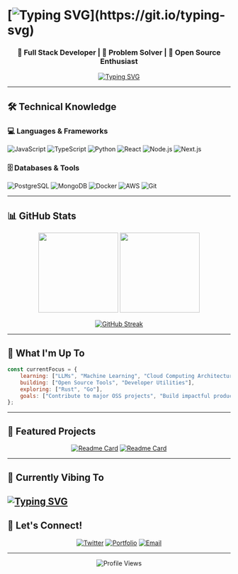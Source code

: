 # [![Typing SVG](https://readme-typing-svg.demolab.com?font=Fira+Code&pause=1000&width=435&lines=Hi+There+,+I'm+Riley!)](https://git.io/typing-svg)

<div align="center">
  
### 🚀 Full Stack Developer | 🎯 Problem Solver | 🌟 Open Source Enthusiast

[![Typing SVG](https://readme-typing-svg.herokuapp.com?font=Fira+Code&pause=1000&color=36BCF7&center=true&vCenter=true&width=435&lines=Building+the+future+one+commit+at+a+time;Always+learning+new+technologies;Love+clean+code+and+coffee+%E2%98%95)](https://git.io/typing-svg)

</div>

---

## 🛠️ Technical Knowledge

### 💻 Languages & Frameworks
![JavaScript](https://img.shields.io/badge/-JavaScript-F7DF1E?style=flat-square&logo=javascript&logoColor=black)
![TypeScript](https://img.shields.io/badge/-TypeScript-3178C6?style=flat-square&logo=typescript&logoColor=white)
![Python](https://img.shields.io/badge/-Python-3776AB?style=flat-square&logo=python&logoColor=white)
![React](https://img.shields.io/badge/-React-61DAFB?style=flat-square&logo=react&logoColor=black)
![Node.js](https://img.shields.io/badge/-Node.js-339933?style=flat-square&logo=node.js&logoColor=white)
![Next.js](https://img.shields.io/badge/-Next.js-000000?style=flat-square&logo=next.js&logoColor=white)

### 🗄️ Databases & Tools
![PostgreSQL](https://img.shields.io/badge/-PostgreSQL-336791?style=flat-square&logo=postgresql&logoColor=white)
![MongoDB](https://img.shields.io/badge/-MongoDB-47A248?style=flat-square&logo=mongodb&logoColor=white)
![Docker](https://img.shields.io/badge/-Docker-2496ED?style=flat-square&logo=docker&logoColor=white)
![AWS](https://img.shields.io/badge/-AWS-232F3E?style=flat-square&logo=amazon-aws&logoColor=white)
![Git](https://img.shields.io/badge/-Git-F05032?style=flat-square&logo=git&logoColor=white)

---

## 📊 GitHub Stats

<div align="center">
  
<img height="180em" src="https://github-readme-stats.vercel.app/api?username=Riley359&show_icons=true&theme=tokyonight&include_all_commits=true&count_private=true"/>
<img height="180em" src="https://github-readme-stats.vercel.app/api/top-langs/?username=Riley359&layout=compact&langs_count=8&theme=tokyonight"/>

</div>

<div align="center">
  
[![GitHub Streak](https://github-readme-streak-stats.herokuapp.com/?user=yourusername&theme=tokyonight)](https://git.io/streak-stats)

</div>

---

## 🎯 What I'm Up To

```javascript
const currentFocus = {
    learning: ["LLMs", "Machine Learning", "Cloud Computing Architecture"],
    building: ["Open Source Tools", "Developer Utilities"],
    exploring: ["Rust", "Go"],
    goals: ["Contribute to major OSS projects", "Build impactful products"]
};
```
---

## 🎨 Featured Projects

<div align="center">

[![Readme Card](https://github-readme-stats.vercel.app/api/pin/?username=Riley359&repo=HeliosNet&theme=tokyonight)](https://github.com/Riley359/HeliosNet)
[![Readme Card](https://github-readme-stats.vercel.app/api/pin/?username=Riley359&repo=GroovyChan&theme=tokyonight)](https://github.com/Riley359/GroovyChan)

</div>

---

## 🎵 Currently Vibing To

[![Typing SVG](https://readme-typing-svg.herokuapp.com?font=Fira+Code&size=16&pause=1000&color=FF69B4&center=true&vCenter=true&width=300&lines=🎵+BLACKPINK+-+Pink+Venom;🎵+BLACKPINK+-+How+You+Like+That;🎵+BLACKPINK+-+DDU-DU+DDU-DU;🎵+BLACKPINK+-+Kill+This+Love)](https://git.io/typing-svg)
---

## 💬 Let's Connect!

<div align="center">

[![Twitter](https://img.shields.io/badge/-Twitter-1DA1F2?style=for-the-badge&logo=twitter&logoColor=white)](https://twitter.com/TheRileyx)
[![Portfolio](https://img.shields.io/badge/-Portfolio-FF5722?style=for-the-badge&logo=google-chrome&logoColor=white)](https://yourwebsite.com)
[![Email](https://img.shields.io/badge/-Email-D14836?style=for-the-badge&logo=gmail&logoColor=white)](mailto:rileyambrose1@gmail.com)

</div>

---

<div align="center">

![Profile Views](https://komarev.com/ghpvc/?username=Riley359&color=36BCF7&style=flat-square)

</div>
